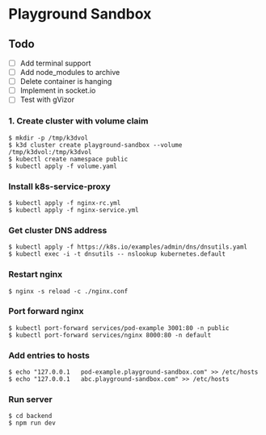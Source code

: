 # Playground Sandbox

## Todo

- [ ] Add terminal support
- [ ] Add node_modules to archive
- [ ] Delete container is hanging
- [ ] Implement in socket.io
- [ ] Test with gVizor

### 1. Create cluster with volume claim

```
$ mkdir -p /tmp/k3dvol
$ k3d cluster create playground-sandbox --volume /tmp/k3dvol:/tmp/k3dvol
$ kubectl create namespace public
$ kubectl apply -f volume.yaml
```

### Install k8s-service-proxy

```
$ kubectl apply -f nginx-rc.yml
$ kubectl apply -f nginx-service.yml
```

### Get cluster DNS address

```
$ kubectl apply -f https://k8s.io/examples/admin/dns/dnsutils.yaml
$ kubectl exec -i -t dnsutils -- nslookup kubernetes.default
```

### Restart nginx

```
$ nginx -s reload -c ./nginx.conf
```

### Port forward nginx

```
$ kubectl port-forward services/pod-example 3001:80 -n public
$ kubectl port-forward services/nginx 8000:80 -n default
```

### Add entries to hosts

```
$ echo "127.0.0.1   pod-example.playground-sandbox.com" >> /etc/hosts
$ echo "127.0.0.1   abc.playground-sandbox.com" >> /etc/hosts
```

### Run server

```
$ cd backend
$ npm run dev

```
